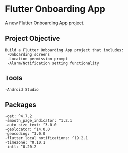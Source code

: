 # Flutter Onboarding App

A new Flutter Onboarding App project.

## Project Objective
    Build a Flutter Onboarding App project that includes:
     -Onboarding screens
     -Location permission prompt
     -Alarm/Notification setting functionality

## Tools
    -Android Studio

## Packages
    -get: ^4.7.2
    -smooth_page_indicator: ^1.2.1
    -auto_size_text: ^3.0.0
    -geolocator: ^14.0.0
    -geocoding: ^3.0.0
    -flutter_local_notifications: ^19.2.1
    -timezone: ^0.10.1
    -intl: ^0.20.2


